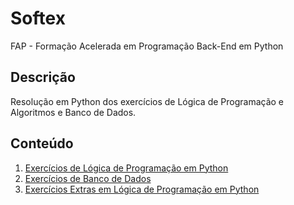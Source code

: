 # Softex
FAP - Formação Acelerada em Programação Back-End em Python

## Descrição
Resolução em Python dos exercícios de Lógica de Programação e Algoritmos e Banco de Dados.

## Conteúdo
1. [Exercícios de Lógica de Programação em Python](logica_programacao)
2. [Exercícios de Banco de Dados](banco_dados)
3. [Exercícios Extras em Lógica de Programação em Python](outros)
